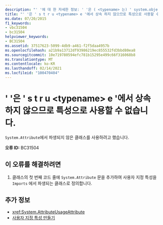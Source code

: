 ```yaml
---
description: "' '에 대 한 자세한 정보: ' '은 ( <typename> 는) ' system.object '에서 상속 되지 않으므로 특성으로 사용할 수 없습니다."
title: "' '은 ' s t r u <typename> e '에서 상속 하지 않으므로 특성으로 사용할 수 없습니다."
ms.date: 07/20/2015
f1_keywords:
- vbc31504
- bc31504
helpviewer_keywords:
- BC31504
ms.assetid: 37517623-5099-4db9-a461-f2f5daa4957b
ms.openlocfilehash: a21b9a13712df93986219ec855532fd3bbd80ea8
ms.sourcegitcommit: 10e719780594efc781b15295e499c66f316068b8
ms.translationtype: MT
ms.contentlocale: ko-KR
ms.lasthandoff: 02/14/2021
ms.locfileid: "100470404"
---
```

# <a name="typename-cannot-be-used-as-an-attribute-because-it-does-not-inherit-from-systemattribute"></a>' '은 ' s t r u \<typename> e '에서 상속 하지 않으므로 특성으로 사용할 수 없습니다.

`System.Attribute`에서 파생되지 않은 클래스를 사용하려고 했습니다.  
  
 **오류 ID:** BC31504  
  
## <a name="to-correct-this-error"></a>이 오류를 해결하려면  
  
1. 클래스의 첫 번째 코드 줄에 `System.Attribute` 문을 추가하여 사용자 지정 특성을 `Imports` 에서 파생되는 클래스로 정의합니다.  
  
## <a name="see-also"></a>추가 정보

- <xref:System.AttributeUsageAttribute>
- [사용자 지정 특성 만들기](../programming-guide/concepts/attributes/creating-custom-attributes.md)
